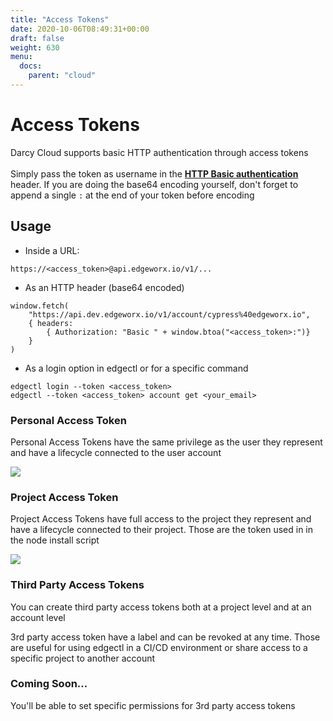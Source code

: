 ```yaml
---
title: "Access Tokens"
date: 2020-10-06T08:49:31+00:00
draft: false
weight: 630
menu:
  docs:
    parent: "cloud"
---
```


# Access Tokens

Darcy Cloud supports basic HTTP authentication through access tokens\
\
Simply pass the token as username in the [**HTTP Basic authentication**](https://en.wikipedia.org/wiki/Basic\_access\_authentication) header. If you are doing the base64 encoding yourself, don't forget to append a single `:` at the end of your token before encoding

## Usage

* Inside a URL:

```
https://<access_token>@api.edgeworx.io/v1/...
```

* As an HTTP header (base64 encoded)

```
window.fetch(
    "https://api.dev.edgeworx.io/v1/account/cypress%40edgeworx.io",
    { headers:
        { Authorization: "Basic " + window.btoa("<access_token>:")}
    }
)
```

* As a login option in edgectl or for a specific command

```
edgectl login --token <access_token>
edgectl --token <access_token> account get <your_email>
```

### Personal Access Token

Personal Access Tokens have the same privilege as the user they represent and have a lifecycle connected to the user account

![](<../assets/image (23).png>)

### Project Access Token

Project Access Tokens have full access to the project they represent and have a lifecycle connected to their project. Those are the token used in in the node install script

![](<../assets/image (29).png>)

### Third Party Access Tokens

You can create third party access tokens both at a project level and at an account level

3rd party access token have a label and can be revoked at any time. Those are useful for using edgectl in a CI/CD environment or share access to a specific project to another account

### Coming Soon...

You'll be able to set specific permissions for 3rd party access tokens
